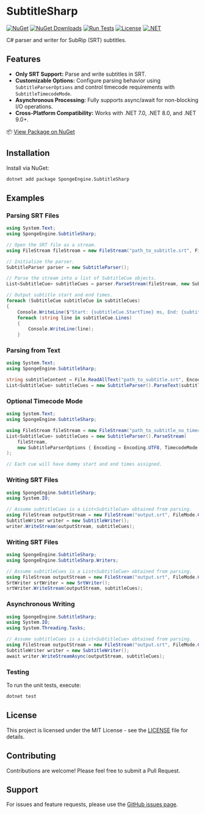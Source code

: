 # SubtitleSharp
[![NuGet](https://img.shields.io/nuget/v/SpongeEngine.SubtitleSharp.svg)](https://www.nuget.org/packages/SpongeEngine.SubtitleSharp)
[![NuGet Downloads](https://img.shields.io/nuget/dt/SpongeEngine.SubtitleSharp.svg)](https://www.nuget.org/packages/SpongeEngine.SubtitleSharp)
[![Run Tests](https://github.com/SpongeEngine/SubtitleSharp/actions/workflows/run-tests.yml/badge.svg)](https://github.com/SpongeEngine/SubtitleSharp/actions/workflows/run-tests.yml)
[![License](https://img.shields.io/github/license/SpongeEngine/SubtitleSharp)](LICENSE)
[![.NET](https://img.shields.io/badge/.NET-7.0%20%7C%208.0%20%7C%209.0%2B-512BD4)](https://dotnet.microsoft.com/download)

C# parser and writer for SubRip (SRT) subtitles.

## Features
- **Only SRT Support:** Parse and write subtitles in SRT.
- **Customizable Options:** Configure parsing behavior using `SubtitleParserOptions` and control timecode requirements with `SubtitleTimecodeMode`.
- **Asynchronous Processing:** Fully supports async/await for non-blocking I/O operations.
- **Cross-Platform Compatibility:** Works with .NET 7.0, .NET 8.0, and .NET 9.0+.

📦 [View Package on NuGet](https://www.nuget.org/packages/SpongeEngine.SubtitleSharp)

## Installation
Install via NuGet:
```bash
dotnet add package SpongeEngine.SubtitleSharp
```
## Examples
### Parsing SRT Files
```csharp
using System.Text;
using SpongeEngine.SubtitleSharp;

// Open the SRT file as a stream.
using FileStream fileStream = new FileStream("path_to_subtitle.srt", FileMode.Open, FileAccess.Read);

// Initialize the parser.
SubtitleParser parser = new SubtitleParser();

// Parse the stream into a list of SubtitleCue objects.
List<SubtitleCue> subtitleCues = parser.ParseStream(fileStream, new SubtitleParserOptions { Encoding = Encoding.UTF8 });

// Output subtitle start and end times.
foreach (SubtitleCue subtitleCue in subtitleCues)
{
    Console.WriteLine($"Start: {subtitleCue.StartTime} ms, End: {subtitleCue.EndTime} ms");
    foreach (string line in subtitleCue.Lines)
    {
        Console.WriteLine(line);
    }

```

### Parsing from Text
```csharp
using System.Text;
using SpongeEngine.SubtitleSharp;

string subtitleContent = File.ReadAllText("path_to_subtitle.srt", Encoding.UTF8);
List<SubtitleCue> subtitleCues = new SubtitleParser().ParseText(subtitleContent, new SubtitleParserOptions { Encoding = Encoding.UTF8 });
```

### Optional Timecode Mode
```csharp
using System.Text;
using SpongeEngine.SubtitleSharp;

using FileStream fileStream = new FileStream("path_to_subtitle_no_timecodes.srt", FileMode.Open, FileAccess.Read);
List<SubtitleCue> subtitleCues = new SubtitleParser().ParseStream(
    fileStream, 
    new SubtitleParserOptions { Encoding = Encoding.UTF8, TimecodeMode = SubtitleTimecodeMode.Optional }
);

// Each cue will have dummy start and end times assigned.
```

### Writing SRT Files
```csharp
using SpongeEngine.SubtitleSharp;
using System.IO;

// Assume subtitleCues is a List<SubtitleCue> obtained from parsing.
using FileStream outputStream = new FileStream("output.srt", FileMode.Create, FileAccess.Write);
SubtitleWriter writer = new SubtitleWriter();
writer.WriteStream(outputStream, subtitleCues);
```
### Writing SRT Files
```csharp
using SpongeEngine.SubtitleSharp;
using SpongeEngine.SubtitleSharp.Writers;

// Assume subtitleCues is a List<SubtitleCue> obtained from parsing.
using FileStream outputStream = new FileStream("output.srt", FileMode.Create, FileAccess.Write);
SrtWriter srtWriter = new SrtWriter();
srtWriter.WriteStream(outputStream, subtitleCues);
```

### Asynchronous Writing
```csharp
using SpongeEngine.SubtitleSharp;
using System.IO;
using System.Threading.Tasks;

// Assume subtitleCues is a List<SubtitleCue> obtained from parsing.
using FileStream outputStream = new FileStream("output.srt", FileMode.Create, FileAccess.Write);
SubtitleWriter writer = new SubtitleWriter();
await writer.WriteStreamAsync(outputStream, subtitleCues);
```

### Testing
To run the unit tests, execute:
```bash
dotnet test
```

## License
This project is licensed under the MIT License - see the [LICENSE](LICENSE) file for details.

## Contributing
Contributions are welcome! Please feel free to submit a Pull Request.

## Support
For issues and feature requests, please use the [GitHub issues page](https://github.com/SpongeEngine/SubtitleSharp/issues).

